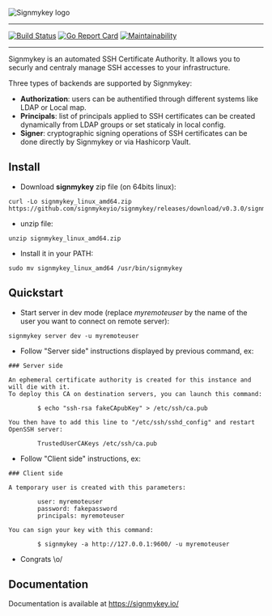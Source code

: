 ![Signmykey logo](docs/content/images/logo-full.png)

----

[![Build Status](https://travis-ci.org/signmykeyio/signmykey.svg?branch=master)](https://travis-ci.org/signmykeyio/signmykey) [![Go Report Card](https://goreportcard.com/badge/github.com/signmykeyio/signmykey)](https://goreportcard.com/report/github.com/signmykeyio/signmykey) [![Maintainability](https://api.codeclimate.com/v1/badges/bc6e89d9e4d60b2d688f/maintainability)](https://codeclimate.com/github/signmykeyio/signmykey/maintainability)

----

Signmykey is an automated SSH Certificate Authority. It allows you to securly and centraly manage SSH accesses to your infrastructure.

Three types of backends are supported by Signmykey:

* **Authorization**: users can be authentified through different systems like LDAP or Local map.
* **Principals**: list of principals applied to SSH certificates can be created dynamically from LDAP groups or set staticaly in local config.
* **Signer**: cryptographic signing operations of SSH certificates can be done directly by Signmykey or via Hashicorp Vault.

## Install

* Download **signmykey** zip file (on 64bits linux):
```
curl -Lo signmykey_linux_amd64.zip https://github.com/signmykeyio/signmykey/releases/download/v0.3.0/signmykey_linux_amd64.zip
```
* unzip file:
```
unzip signmykey_linux_amd64.zip
```
* Install it in your PATH:
```
sudo mv signmykey_linux_amd64 /usr/bin/signmykey
```

## Quickstart

* Start server in dev mode (replace *myremoteuser* by the name of the user you want to connect on remote server):
```
signmykey server dev -u myremoteuser
```

* Follow "Server side" instructions displayed by previous command, ex:
```
### Server side                                                                                                                                                                        
                                                                                                                                                                                       
An ephemeral certificate authority is created for this instance and will die with it.                                                                                                  
To deploy this CA on destination servers, you can launch this command:                                                                                                                 
                                                                                                                                                                                       
        $ echo "ssh-rsa fakeCApubKey" > /etc/ssh/ca.pub

You then have to add this line to "/etc/ssh/sshd_config" and restart OpenSSH server:

        TrustedUserCAKeys /etc/ssh/ca.pub
```

* Follow "Client side" instructions, ex:
```
### Client side

A temporary user is created with this parameters:

        user: myremoteuser
        password: fakepassword
        principals: myremoteuser

You can sign your key with this command:

        $ signmykey -a http://127.0.0.1:9600/ -u myremoteuser
```

* Congrats \o/

## Documentation

Documentation is available at https://signmykey.io/
